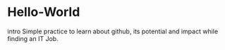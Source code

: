 # Hello-World
intro
Simple practice to learn about github, its potential and impact while finding an IT Job.
